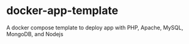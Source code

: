 # docker-app-template
A docker compose template to deploy app with PHP, Apache, MySQL, MongoDB, and Nodejs
